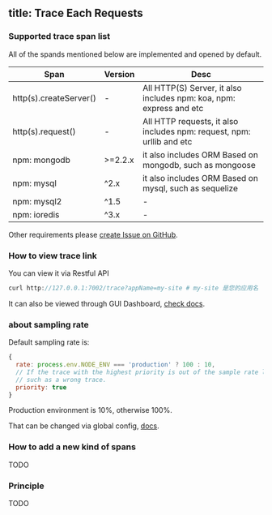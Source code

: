 title: Trace Each Requests
---

### Supported trace span list

All of the spands mentioned below are implemented and opened by default.


|     Span      | Version | Desc |
|--------------|----------|-----|
| http(s).createServer() | - | All HTTP(S) Server, it also includes npm: koa, npm: express and etc |
| http(s).request() | - | All HTTP requests, it also includes npm: request, npm: urllib and etc |
| npm: mongodb | >=2.2.x | it also includes ORM Based on mongodb, such as mongoose |
| npm: mysql | ^2.x | it also includes ORM Based on mysql, such as sequelize |
| npm: mysql2 | ^1.5 | - |
| npm: ioredis | ^3.x | - |

Other requirements please [create Issue on GitHub](https://github.com/midwayjs/pandora/issues). 

### How to view trace link 

You can view it via Restful API

```javascript
curl http://127.0.0.1:7002/trace?appName=my-site # my-site 是您的应用名
```

It can also be viewed through GUI Dashboard, [check docs](../other/dashboard.html).



### about sampling rate

Default sampling rate is:

```javascript
{
  rate: process.env.NODE_ENV === 'production' ? 100 : 10,
  // If the trace with the highest priority is out of the sample rate limit,
  // such as a wrong trace.
  priority: true 
}
```

Production environment is 10%, otherwise 100%.

That can be changed via global config, [docs](../base/global_config.html).


### How to add a new kind of spans

TODO

### Principle

TODO

